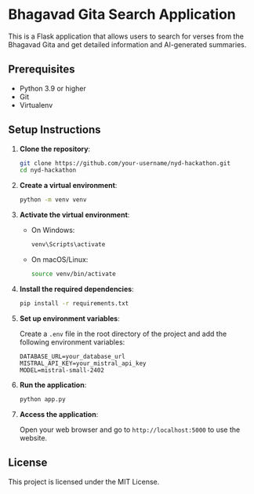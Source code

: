 # Bhagavad Gita Search Application

This is a Flask application that allows users to search for verses from the Bhagavad Gita and get detailed information and AI-generated summaries.

## Prerequisites

- Python 3.9 or higher
- Git
- Virtualenv

## Setup Instructions

1. **Clone the repository**:

    ```bash
    git clone https://github.com/your-username/nyd-hackathon.git
    cd nyd-hackathon
    ```

2. **Create a virtual environment**:

    ```bash
    python -m venv venv
    ```

3. **Activate the virtual environment**:

    - On Windows:
        ```bash
        venv\Scripts\activate
        ```
    - On macOS/Linux:
        ```bash
        source venv/bin/activate
        ```

4. **Install the required dependencies**:

    ```bash
    pip install -r requirements.txt
    ```

5. **Set up environment variables**:

    Create a `.env` file in the root directory of the project and add the following environment variables:

    ```env
    DATABASE_URL=your_database_url
    MISTRAL_API_KEY=your_mistral_api_key
    MODEL=mistral-small-2402
    ```

6. **Run the application**:

    ```bash
    python app.py
    ```

7. **Access the application**:

    Open your web browser and go to `http://localhost:5000` to use the website.


## License

This project is licensed under the MIT License.
